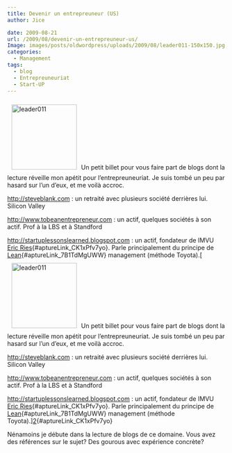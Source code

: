 ```yaml
---
title: Devenir un entrepreuneur (US)
author: Jice

date: 2009-08-21
url: /2009/08/devenir-un-entrepreuneur-us/
Image: images/posts/oldwordpress/uploads/2009/08/leader011-150x150.jpg
categories:
  - Management
tags:
  - blog
  - Entrepreuneuriat
  - Start-UP
---
```

[<img class="alignleft size-thumbnail wp-image-890" style="margin: 10px;" title="leader011" src="/images/posts/oldwordpress/uploads/2009/08/leader011-150x150.jpg" alt="leader011" width="150" height="150" >][1]Un petit billet pour vous faire part de blogs dont la lecture réveille mon apétit pour l&#8217;entrepreuneuriat. Je suis tombé un peu par hasard sur l&#8217;un d&#8217;eux, et me voilà accroc.

<a href="http://steveblank.com/" target="_blank">http://steveblank.com</a> : un retraité avec plusieurs société derrières lui. Silicon Valley

<a href="http://www.tobeanentrepreneur.com" target="_blank">http://www.tobeanentrepreneur.com</a> : un actif, quelques sociétés à son actif. Prof à la LBS et à Standford

<a href="http://startuplessonslearned.blogspot.com" target="_blank">http://startuplessonslearned.blogspot.com</a> : un actif, fondateur de IMVU [Eric Ries][2]{#aptureLink_CK1xPfv7yo}. Parle principalement du principe de [Lean][3]{#aptureLink_7B1TdMgUWW} management (méthode Toyota).[[<img class="alignleft size-thumbnail wp-image-890" style="margin: 10px;" title="leader011" src="/images/posts/oldwordpress/uploads/2009/08/leader011-150x150.jpg" alt="leader011" width="150" height="150" >][1]Un petit billet pour vous faire part de blogs dont la lecture réveille mon apétit pour l&#8217;entrepreuneuriat. Je suis tombé un peu par hasard sur l&#8217;un d&#8217;eux, et me voilà accroc.

<a href="http://steveblank.com/" target="_blank">http://steveblank.com</a> : un retraité avec plusieurs société derrières lui. Silicon Valley

<a href="http://www.tobeanentrepreneur.com" target="_blank">http://www.tobeanentrepreneur.com</a> : un actif, quelques sociétés à son actif. Prof à la LBS et à Standford

<a href="http://startuplessonslearned.blogspot.com" target="_blank">http://startuplessonslearned.blogspot.com</a> : un actif, fondateur de IMVU [Eric Ries][2]{#aptureLink_CK1xPfv7yo}. Parle principalement du principe de [Lean][3]{#aptureLink_7B1TdMgUWW} management (méthode Toyota).][2]{#aptureLink_CK1xPfv7yo}

Nénamoins je débute dans la lecture de blogs de ce domaine. Vous avez des références sur le sujet? Des gourous avec expérience concrète?

 [1]: images/posts/oldwordpress/uploads/2009/08/leader011.jpg
 [2]: http://twitter.com/ericries
 [3]: http://fr.wikipedia.org/wiki/Lean
